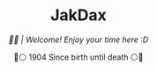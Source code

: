 <h1 align="center">JakDax</h1>
<p align="center"><i>👋🏻 | Welcome! Enjoy your time here :D</i></p>
<div align="center">
  <a/>🔴⚪️ 1904 Since birth until death ⚪️🔴</a>
</div>
